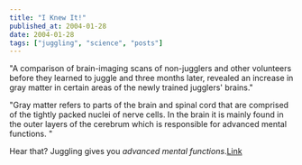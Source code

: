 ```yaml
---
title: "I Knew It!"
published_at: 2004-01-28
date: 2004-01-28
tags: ["juggling", "science", "posts"]
---
```

"A comparison of brain-imaging scans of non-jugglers and other volunteers before they learned to juggle and three months later, revealed an increase in gray matter in certain areas of the newly trained jugglers' brains."  

"Gray matter refers to parts of the brain and spinal cord that are comprised of the tightly packed nuclei of nerve cells. In the brain it is mainly found in the outer layers of the cerebrum which is responsible for advanced mental functions. "  

Hear that? Juggling gives you *advanced mental functions*.[Link](http://story.news.yahoo.com/news?tmpl=story&u=/nm/science_juggling_dc)